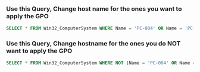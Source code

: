 ### Use this Query, Change host name for the ones you want to apply the GPO 
```sql
SELECT * FROM Win32_ComputerSystem WHERE Name = 'PC-004' OR Name = 'PC-005'
```


### Use this Query, Change hostname for the ones you do NOT want to apply the GPO
```sql
SELECT * FROM Win32_ComputerSystem WHERE NOT (Name = 'PC-004' OR Name = 'PC-005')
```
